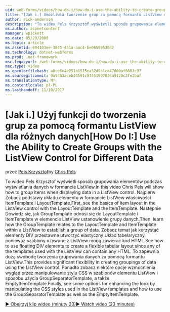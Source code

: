 ```yaml
---
uid: web-forms/videos/how-do-i/how-do-i-use-the-ability-to-create-groups-with-the-listview-control-for-different-data
title: "[Jak i.] Umożliwia tworzenie grup za pomocą formantu ListView dla różnych danych możliwości | Dokumentacja firmy Microsoft"
author: rick-anderson
description: "To wideo Pels Krzysztof wyświetli sposób grupowania elementów podczas wyświetlania danych w formancie ListView. Po pierwsze Zobacz podstawy układu elementu w elemencie ListView contro..."
ms.author: aspnetcontent
manager: wpickett
ms.date: 05/20/2008
ms.topic: article
ms.assetid: 694103ee-3845-451a-aac4-be06559530d2
ms.technology: dotnet-webforms
ms.prod: .net-framework
msc.legacyurl: /web-forms/videos/how-do-i/how-do-i-use-the-ability-to-create-groups-with-the-listview-control-for-different-data
msc.type: video
ms.openlocfilehash: a0ce6c4e251a1515ea32d9a1cd47000af9881e97
ms.sourcegitcommit: 9a9483aceb34591c97451997036a9120c3fe2baf
ms.translationtype: MT
ms.contentlocale: pl-PL
ms.lasthandoff: 11/10/2017
---
```

<a name="how-do-i-use-the-ability-to-create-groups-with-the-listview-control-for-different-data"></a><span data-ttu-id="4b0a7-104">[Jak i.] Użyj funkcji do tworzenia grup za pomocą formantu ListView dla różnych danych</span><span class="sxs-lookup"><span data-stu-id="4b0a7-104">[How Do I:] Use the Ability to Create Groups with the ListView Control for Different Data</span></span>
====================
<span data-ttu-id="4b0a7-105">przez [Pels Krzysztof](https://twitter.com/chrispels)</span><span class="sxs-lookup"><span data-stu-id="4b0a7-105">by [Chris Pels](https://twitter.com/chrispels)</span></span>

<span data-ttu-id="4b0a7-106">To wideo Pels Krzysztof wyświetli sposób grupowania elementów podczas wyświetlania danych w formancie ListView.</span><span class="sxs-lookup"><span data-stu-id="4b0a7-106">In this video Chris Pels will show how to group items when displaying data in a ListView control.</span></span> <span data-ttu-id="4b0a7-107">Najpierw Zobacz podstawy układu elementu w formancie ListView właściwości ItemTemplate i LayoutTemplate.</span><span class="sxs-lookup"><span data-stu-id="4b0a7-107">First, see the basics of item layout in the ListView control with the LayoutTemplate and the ItemTemplate.</span></span> <span data-ttu-id="4b0a7-108">Następnie Dowiedz się, jak GroupTemplate odnosi się do LayoutTemplate i ItemTemplate w elemencie ListView ustanowienie grupy danych.</span><span class="sxs-lookup"><span data-stu-id="4b0a7-108">Then, learn how the GroupTemplate relates to the LayoutTemplate and ItemTemplate within a ListView to establish a group of data.</span></span> <span data-ttu-id="4b0a7-109">Zobacz temat jak korzystać elementy DIV przestawne utworzyć elastyczny Układ tabelaryczny, ponieważ szablony używane z ListView mogą zawierać kod HTML.</span><span class="sxs-lookup"><span data-stu-id="4b0a7-109">See how to use floating DIV elements to create a flexible tabular layout since any of the templates used with the ListView can contain any HTML.</span></span> <span data-ttu-id="4b0a7-110">To zapewnia dużą swobodę tworzenia grupowania danych za pomocą formantu ListView.</span><span class="sxs-lookup"><span data-stu-id="4b0a7-110">This provides significant flexibility in creating groupings of data using the ListView control.</span></span> <span data-ttu-id="4b0a7-111">Ponadto zobacz niektóre opcje wzmocnienia wygląd przez manipulowanie stylu CSS w szablonów elementu ListView i sposobu użycia GroupSeparatorTemplate, a także EmptyItemTemplate.</span><span class="sxs-lookup"><span data-stu-id="4b0a7-111">Finally, see some options for enhancing the look by manipulating the CSS styles used in the ListView templates and how to use the GroupSeparatorTemplate as well as the EmptyItemTemplate.</span></span>

[<span data-ttu-id="4b0a7-112">&#9654; Obejrzyj klip wideo (minuty 23)</span><span class="sxs-lookup"><span data-stu-id="4b0a7-112">&#9654; Watch video (23 minutes)</span></span>](https://channel9.msdn.com/Blogs/ASP-NET-Site-Videos/how-do-i-use-the-ability-to-create-groups-with-the-listview-control-for-different-data)
